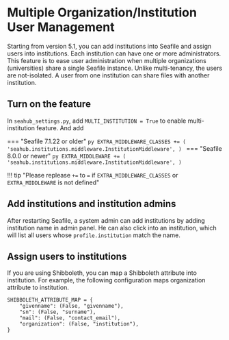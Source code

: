 # Multiple Organization/Institution User Management

Starting from version 5.1, you can add institutions into Seafile and assign users into institutions. Each institution can have one or more administrators. This feature is to ease user administration when multiple organizations (universities) share a single Seafile instance. Unlike multi-tenancy, the users are not-isolated. A user from one institution can share files with another institution.

## Turn on the feature

In `seahub_settings.py`, add `MULTI_INSTITUTION = True` to enable multi-institution feature. And add

=== "Seafile 7.1.22 or older"
    ```py
    EXTRA_MIDDLEWARE_CLASSES += (
        'seahub.institutions.middleware.InstitutionMiddleware',
    )
    ```
=== "Seafile 8.0.0 or newer"
    ```py
    EXTRA_MIDDLEWARE += (
        'seahub.institutions.middleware.InstitutionMiddleware',
    )
    ```

!!! tip "Please replease `+=` to `=` if `EXTRA_MIDDLEWARE_CLASSES` or `EXTRA_MIDDLEWARE` is not defined"

## Add institutions and institution admins

After restarting Seafile, a system admin can add institutions by adding institution name in admin panel. He can also click into an institution, which will list all users whose `profile.institution` match the name.

## Assign users to institutions

If you are using Shibboleth, you can map a Shibboleth attribute into institution. For example, the following configuration maps organization attribute to institution.

```
SHIBBOLETH_ATTRIBUTE_MAP = {
    "givenname": (False, "givenname"),
    "sn": (False, "surname"),
    "mail": (False, "contact_email"),
    "organization": (False, "institution"),
}
```
